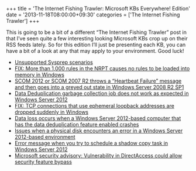 +++
title = 'The Internet Fishing Trawler: Microsoft KBs Everywhere! Edition'
date = '2013-11-18T08:00:00+09:30'
categories = ['The Internet Fishing Trawler']
+++

This is going to be a bit of a different &#8220;The Internet Fishing
Trawler&#8221; post in that I&#8217;ve seen quite a few interesting looking
Microsoft KBs crop up on their RSS feeds lately. So for this edition
I&#8217;ll just be presenting each KB, you can have a bit of a look at any
that may apply to your environment. Good luck!

* [Unsupported Sysprep scenarios](https://support.microsoft.com/kb/828287)
* [FIX: More than 1,000 rules in the NRPT causes no rules to be loaded into memory in Windows](http://support.microsoft.com/kb/2885974)
* [SCOM 2012 or SCOM 2007 R2 throws a &#8220;Heartbeat Failure&#8221; message and then goes into a greyed out state in Windows Server 2008 R2 SP1](http://support.microsoft.com/kb/2878378)
* [Data Deduplication garbage collection job does not work as expected in Windows Server 2012](http://support.microsoft.com/kb/2897997)
* [FIX: TCP connections that use ephemeral loopback addresses are dropped suddenly in Windows](http://support.microsoft.com/kb/2897602)
* [Data loss occurs when a Windows Server 2012-based computer that has the data deduplication feature enabled crashes](http://support.microsoft.com/kb/2897097)
* [Issues when a physical disk encounters an error in a Windows Server 2012-based environment](http://support.microsoft.com/kb/2896650)
* [Error message when you try to schedule a shadow copy task in Windows Server 2012](https://support.microsoft.com/kb/2894464)
* [Microsoft security advisory: Vulnerability in DirectAccess could allow security feature bypass](http://support.microsoft.com/kb/2862152)
